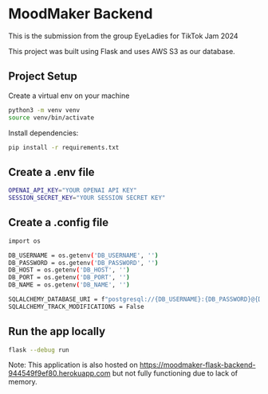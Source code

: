 # MoodMaker Backend

This is the submission from the group EyeLadies for TikTok Jam 2024

This project was built using Flask and uses AWS S3 as our database.

## Project Setup
Create a virtual env on your machine

```sh
python3 -m venv venv
source venv/bin/activate
```

Install dependencies:

```sh
pip install -r requirements.txt
```
## Create a .env file
```sh
OPENAI_API_KEY="YOUR OPENAI API KEY"
SESSION_SECRET_KEY="YOUR SESSION SECRET KEY"

```

## Create a .config file
```sh
import os

DB_USERNAME = os.getenv('DB_USERNAME', '')
DB_PASSWORD = os.getenv('DB_PASSWORD', '')
DB_HOST = os.getenv('DB_HOST', '')
DB_PORT = os.getenv('DB_PORT', '')
DB_NAME = os.getenv('DB_NAME', '')

SQLALCHEMY_DATABASE_URI = f"postgresql://{DB_USERNAME}:{DB_PASSWORD}@{DB_HOST}:{DB_PORT}/{DB_NAME}"
SQLALCHEMY_TRACK_MODIFICATIONS = False

```

## Run the app locally 
```sh
flask --debug run
```

Note: This application is also hosted on https://moodmaker-flask-backend-944549f9ef80.herokuapp.com but not fully functioning due to lack of memory.
